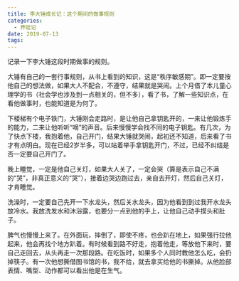 ```yaml
---
title: 李大锤成长记：这个期间的做事规则
categories:
  - 养娃记
date: 2019-07-13
tags:
---
```


记录一下李大锤这段时期做事的规则。  

<!-- more -->

大锤有自己的一套行事规则，从书上看到的知识，这是“秩序敏感期”。即一定要按他自己的想法做，如果大人不配合，不遵守，结果就是哭闹。上个月借了本儿童心理学的书（社会学也涉及到一点相关的，但不多），看了书，了解一些知识点，在看他做事时，也能知道是为何了。  

下楼梯有个电子铁门，大锤刚会走路时，是让他自己拿钥匙开的，一来让他锻炼手的能力，二来让他听听“嘀”的声音。后来慢慢学会找不同的电子钥匙。有几次，为了快点下楼，我抱着他，自己开门，结果大锤就哭闹，起初还不知道，后来看了书才有点明白。现在已经2岁半多，可以站着举手拿钥匙开门，不过，已经不纠结是否一定要自己开门了。

晚上睡觉，一定是他自己关灯，如果大人关了，一定会哭（算是表示自己不满的“哭”，非真正意义的“哭”），接着边哭边跑过去，亲自去开灯，然后自己关灯，才肯睡觉。  

洗澡时，一定要自己先开一下水龙头，然后关水龙头，因为他看到到过我开水龙头放冷水。我放洗发水和沐浴露，也要分一点到他的手上，让他自己动手摸头和肚子。  

脾气也慢慢上来了。在外面玩，摔倒了，即使不疼，也会趴在地上，如果强行拉他起来，他会再找个地方趴着。有时候看到路不好走，抱着他走，等放他下来时，要自己走回去，从头再走一次那段路。在吃饭时，如果多个人同时教他怎么吃，会扔掉筷子。有一次他想撕借图书馆的书，我不给，就去拿买给他的书撕掉。从他脸部表情、嘴型、动作都可以看出他是在生气。  